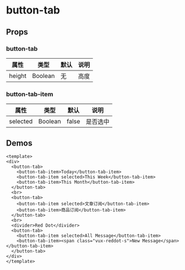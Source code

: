 # button-tab

## Props

### button-tab

| 属性 | 类型 | 默认 | 说明 |
|-----|-----|-----|-----|
| height | Boolean | 无 | 高度 |

### button-tab-item

| 属性 | 类型 | 默认 | 说明 |
|-----|-----|-----|-----|
| selected | Boolean | false | 是否选中 |


## Demos

``` vux height=200 components=ButtonTab,ButtonTabItem,Divider
<template>
<div>
  <button-tab>
    <button-tab-item>Today</button-tab-item>
    <button-tab-item selected>This Week</button-tab-item>
    <button-tab-item>This Month</button-tab-item>
  </button-tab>
  <br>
  <button-tab>
    <button-tab-item selected>文章订阅</button-tab-item>
    <button-tab-item>商品订阅</button-tab-item>
  </button-tab>
  <br>
  <divider>Red Dot</divider>
  <button-tab>
    <button-tab-item selected>All Message</button-tab-item>
    <button-tab-item><span class="vux-reddot-s">New Message</span></button-tab-item>
  </button-tab>
</div>
</template>
```
